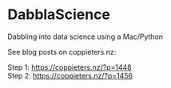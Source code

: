 # DabblaScience
Dabbling into data science using a Mac/Python

See blog posts on coppieters.nz:

Step 1: https://coppieters.nz/?p=1448    
Step 2: https://coppieters.nz/?p=1456    
